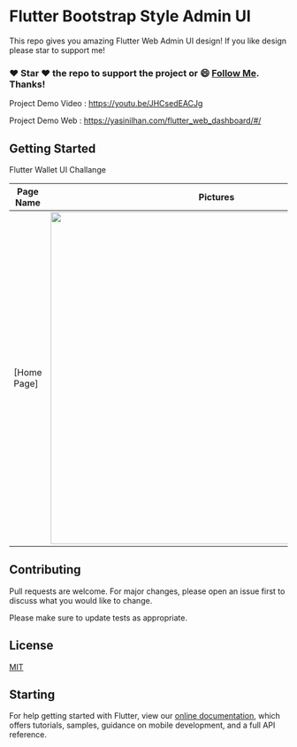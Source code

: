 # Flutter Bootstrap Style Admin UI

This repo gives you amazing Flutter Web Admin UI design! If you like design please star to support me!
  
### :heart: Star :heart: the repo to support the project or :smile: [Follow Me](https://github.com/kalismeras61). Thanks!

Project Demo Video : https://youtu.be/JHCsedEACJg

Project Demo Web : https://yasinilhan.com/flutter_web_dashboard/#/ 

## Getting Started
Flutter Wallet UI Challange
  
  Page Name | Pictures   
 --- | --- 
 [Home Page] | <img src="1.png" height= "600"/>
 
## Contributing
Pull requests are welcome. For major changes, please open an issue first to discuss what you would like to change.

Please make sure to update tests as appropriate.

## License
[MIT](https://opensource.org/licenses/MIT)

## Starting
For help getting started with Flutter, view our
[online documentation](https://flutter.dev/docs), which offers tutorials,
samples, guidance on mobile development, and a full API reference.
